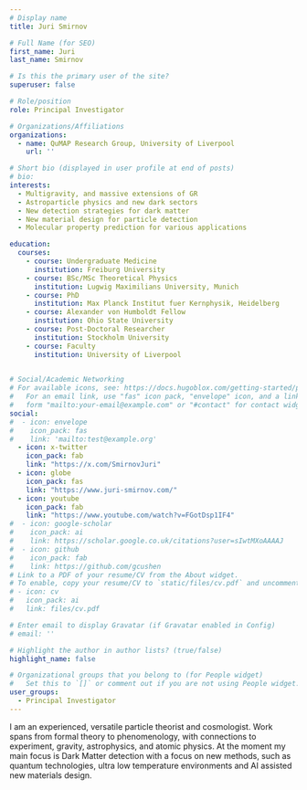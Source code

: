 ```yaml
---
# Display name
title: Juri Smirnov

# Full Name (for SEO)
first_name: Juri
last_name: Smirnov

# Is this the primary user of the site?
superuser: false

# Role/position
role: Principal Investigator

# Organizations/Affiliations
organizations:
  - name: QuMAP Research Group, University of Liverpool
    url: ''

# Short bio (displayed in user profile at end of posts)
# bio: 
interests:
  - Multigravity, and massive extensions of GR
  - Astroparticle physics and new dark sectors
  - New detection strategies for dark matter
  - New material design for particle detection
  - Molecular property prediction for various applications

education:
  courses:
    - course: Undergraduate Medicine
      institution: Freiburg University
    - course: BSc/MSc Theoretical Physics
      institution: Lugwig Maximilians University, Munich
    - course: PhD
      institution: Max Planck Institut fuer Kernphysik, Heidelberg
    - course: Alexander von Humboldt Fellow
      institution: Ohio State University
    - course: Post-Doctoral Researcher
      institution: Stockholm University
    - course: Faculty
      institution: University of Liverpool
    

# Social/Academic Networking
# For available icons, see: https://docs.hugoblox.com/getting-started/page-builder/#icons
#   For an email link, use "fas" icon pack, "envelope" icon, and a link in the
#   form "mailto:your-email@example.com" or "#contact" for contact widget.
social:
#  - icon: envelope
#    icon_pack: fas
#    link: 'mailto:test@example.org'
  - icon: x-twitter
    icon_pack: fab
    link: "https://x.com/SmirnovJuri"
  - icon: globe
    icon_pack: fas
    link: "https://www.juri-smirnov.com/"
  - icon: youtube
    icon_pack: fab 
    link: "https://www.youtube.com/watch?v=FGotDsp1IF4"
#  - icon: google-scholar
#    icon_pack: ai
#    link: https://scholar.google.co.uk/citations?user=sIwtMXoAAAAJ
#  - icon: github
#    icon_pack: fab
#    link: https://github.com/gcushen
# Link to a PDF of your resume/CV from the About widget.
# To enable, copy your resume/CV to `static/files/cv.pdf` and uncomment the lines below.
# - icon: cv
#   icon_pack: ai
#   link: files/cv.pdf

# Enter email to display Gravatar (if Gravatar enabled in Config)
# email: ''

# Highlight the author in author lists? (true/false)
highlight_name: false

# Organizational groups that you belong to (for People widget)
#   Set this to `[]` or comment out if you are not using People widget.
user_groups:
  - Principal Investigator
---
```


I am an experienced, versatile particle theorist and cosmologist. Work spans from formal theory to phenomenology, with connections to experiment, gravity, astrophysics, and atomic physics. At the moment my main focus is Dark Matter detection with a focus on new methods, such as quantum technologies, ultra low temperature environments and AI assisted new materials design.

